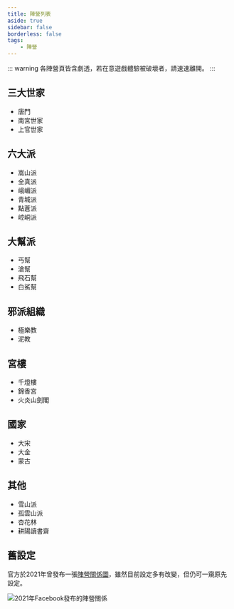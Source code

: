 ```yaml
---
title: 陣營列表
aside: true
sidebar: false
borderless: false
tags:
    - 陣營
---
```


::: warning
各陣營頁皆含劇透，若在意遊戲體驗被破壞者，請速速離開。
:::

## 三大世家

- 唐門
- 南宮世家
- 上官世家

## 六大派

- 嵩山派
- 全真派
- 峨嵋派
- 青城派
- 點蒼派
- 崆峒派

## 大幫派

- 丐幫
- 滄幫
- 飛石幫
- 白鯊幫

## 邪派組織

- 極樂教
- 泥教

## 宮樓

- 千燈樓
- 錦香宮
- 火炎山劍閣

## 國家

- 大宋
- 大金
- 蒙古

## 其他

- 雪山派
- 孤雲山派
- 杏花林
- 耕陽讀書齋

## 舊設定

官方於2021年曾發布一張[陣營關係圖](https://www.facebook.com/obbstudio/photos/a.117318193999701/125676449830542/)，雖然目前設定多有改變，但仍可一窺原先設定。

![2021年Facebook發布的陣營關係](/images/factions/old_relation_chart.jpg)
